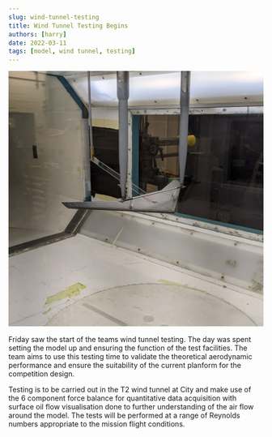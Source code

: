 ```yaml
---
slug: wind-tunnel-testing
title: Wind Tunnel Testing Begins 
authors: [harry]
date: 2022-03-11
tags: [model, wind tunnel, testing]
---
```


![quarter scale model mounted in the wind tunnel](./images/tunnel_test.jpg)

Friday saw the start of the teams wind tunnel testing. The day was spent setting the model up and ensuring the function of the test facilities. The team aims to use this testing time to validate the theoretical aerodynamic performance and ensure the suitability of the current planform for the competition design.

<!-- truncate -->

Testing is to be carried out in the T2 wind tunnel at City and make use of the 6 component force balance for quantitative data acquisition with surface oil flow visualisation done to further understanding of the air flow around the model. The tests will be performed at a range of Reynolds numbers appropriate to the mission flight conditions.